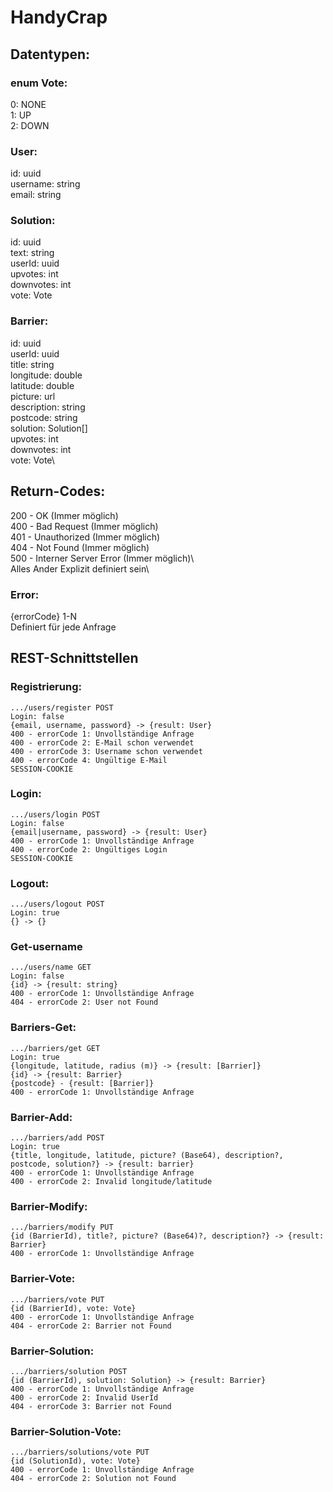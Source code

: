 # HandyCrap
## Datentypen:
### enum Vote:
0: NONE\
1: UP\
2: DOWN

### User:
id: uuid\
username: string\
email: string

### Solution:
id: uuid\
text: string\
userId: uuid\
upvotes: int\
downvotes: int\
vote: Vote

### Barrier:
id: uuid\
userId: uuid\
title: string\
longitude: double\
latitude: double\
picture: url\
description: string\
postcode: string\
solution: Solution[]\
upvotes: int\
downvotes: int\
vote: Vote\

## Return-Codes: 
200 - OK (Immer möglich)\
400 - Bad Request (Immer möglich)\
401 - Unauthorized (Immer möglich)\
404 - Not Found (Immer möglich)\
500 - Interner Server Error (Immer möglich)\          
Alles Ander Explizit definiert sein\
### Error:
{errorCode} 1-N\
Definiert für jede Anfrage
## REST-Schnittstellen
### Registrierung:
    .../users/register POST
    Login: false
    {email, username, password} -> {result: User}
    400 - errorCode 1: Unvollständige Anfrage
    400 - errorCode 2: E-Mail schon verwendet
    400 - errorCode 3: Username schon verwendet
    400 - errorCode 4: Ungültige E-Mail
    SESSION-COOKIE
### Login:
    .../users/login POST
    Login: false
    {email|username, password} -> {result: User}
    400 - errorCode 1: Unvollständige Anfrage
    400 - errorCode 2: Ungültiges Login
    SESSION-COOKIE
### Logout:
    .../users/logout POST
    Login: true
    {} -> {}
### Get-username
    .../users/name GET
    Login: false
    {id} -> {result: string}
    400 - errorCode 1: Unvollständige Anfrage
    404 - errorCode 2: User not Found

### Barriers-Get:
    .../barriers/get GET
    Login: true
    {longitude, latitude, radius (m)} -> {result: [Barrier]}
    {id} -> {result: Barrier}
    {postcode} - {result: [Barrier]}
    400 - errorCode 1: Unvollständige Anfrage

### Barrier-Add:
    .../barriers/add POST
    Login: true
    {title, longitude, latitude, picture? (Base64), description?, postcode, solution?} -> {result: barrier}
    400 - errorCode 1: Unvollständige Anfrage
    400 - errorCode 2: Invalid longitude/latitude

### Barrier-Modify:
    .../barriers/modify PUT
    {id (BarrierId), title?, picture? (Base64)?, description?} -> {result: Barrier}
    400 - errorCode 1: Unvollständige Anfrage

### Barrier-Vote: 
    .../barriers/vote PUT
    {id (BarrierId), vote: Vote}
    400 - errorCode 1: Unvollständige Anfrage
    404 - errorCode 2: Barrier not Found

### Barrier-Solution:
    .../barriers/solution POST
    {id (BarrierId), solution: Solution} -> {result: Barrier}
    400 - errorCode 1: Unvollständige Anfrage
    400 - errorCode 2: Invalid UserId
    404 - errorCode 3: Barrier not Found

### Barrier-Solution-Vote: 
    .../barriers/solutions/vote PUT
    {id (SolutionId), vote: Vote}
    400 - errorCode 1: Unvollständige Anfrage
    404 - errorCode 2: Solution not Found